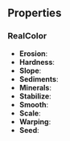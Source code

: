 

## Properties

### RealColor 

- **Erosion**: 
- **Hardness**: 
- **Slope**: 
- **Sediments**: 
- **Minerals**: 
- **Stabilize**: 
- **Smooth**: 
- **Scale**: 
- **Warping**: 
- **Seed**: 




